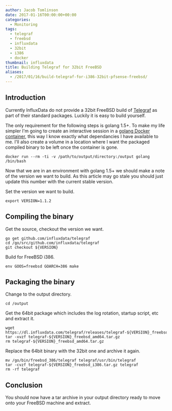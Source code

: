```yaml
---
author: Jacob Tomlinson
date: 2017-01-16T00:00:00+00:00
categories:
  - Monitoring
tags:
  - telegraf
  - freebsd
  - influxdata
  - 32bit
  - i386
  - docker
thumbnail: influxdata
title: Building Telegraf for 32bit FreeBSD
aliases:
  - /2017/01/16/build-telegraf-for-i386-32bit-pfsense-freebsd/
---
```



## Introduction

Currently InfluxData do not provide a 32bit FreeBSD build of [Telegraf](https://www.influxdata.com/time-series-platform/telegraf/) as part of their standard packages. Luckily it is easy to build yourself.

The only requirement for the following steps is golang 1.5+. To make my life simpler I'm going to create an interactive session in a [golang Docker container](https://hub.docker.com/_/golang/), this way I know exactly what dependancies I have available to me. I'll also create a volume in a location where I want the packaged compiled binary to be left once the container is gone.

```
docker run --rm -ti -v /path/to/output/directory:/output golang /bin/bash
```

Now that we are in an environment with golang 1.5+ we should make a note of the version we want to build. As this article may go stale you should just update this number with the current stable version.

Set the version we want to build.
```
export VERSION=1.1.2
```

## Compiling the binary

Get the source, checkout the version we want.
```
go get github.com/influxdata/telegraf
cd /go/src/github.com/influxdata/telegraf
git checkout ${VERSION}
```

Build for FreeBSD i386.
```
env GOOS=freebsd GOARCH=386 make
```

## Packaging the binary

Change to the output directory.
```
cd /output
```

Get the 64bit package which includes the log rotation, startup script, etc and extract it.
```
wget https://dl.influxdata.com/telegraf/releases/telegraf-${VERSION}_freebsd_amd64.tar.gz
tar -xvzf telegraf-${VERSION}_freebsd_amd64.tar.gz
rm telegraf-${VERSION}_freebsd_amd64.tar.gz
```

Replace the 64bit binary with the 32bit one and archive it again.
```
mv /go/bin/freebsd_386/telegraf telegraf/usr/bin/telegraf
tar -cvzf telegraf-${VERSION}_freebsd_i386.tar.gz telegraf
rm -rf telegraf
```

## Conclusion
You should now have a tar archive in your output directory ready to move onto your FreeBSD machine and extract.
